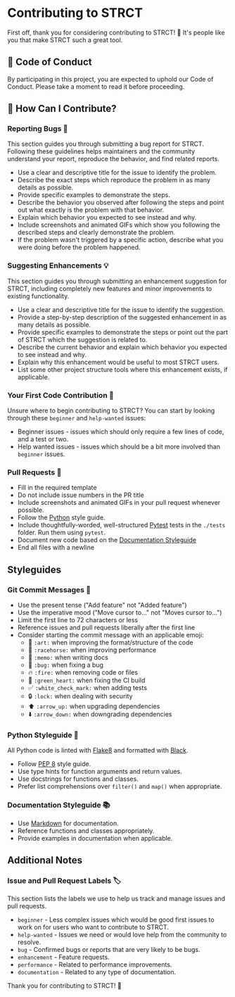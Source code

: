 # Contributing to STRCT

First off, thank you for considering contributing to STRCT! 🎉 It's people like you that make STRCT such a great tool.

## 📜 Code of Conduct

By participating in this project, you are expected to uphold our Code of Conduct. Please take a moment to read it before proceeding.

## 🤝 How Can I Contribute?

### Reporting Bugs 🐛

This section guides you through submitting a bug report for STRCT. Following these guidelines helps maintainers and the community understand your report, reproduce the behavior, and find related reports.

- Use a clear and descriptive title for the issue to identify the problem.
- Describe the exact steps which reproduce the problem in as many details as possible.
- Provide specific examples to demonstrate the steps.
- Describe the behavior you observed after following the steps and point out what exactly is the problem with that behavior.
- Explain which behavior you expected to see instead and why.
- Include screenshots and animated GIFs which show you following the described steps and clearly demonstrate the problem.
- If the problem wasn't triggered by a specific action, describe what you were doing before the problem happened.

### Suggesting Enhancements 💡

This section guides you through submitting an enhancement suggestion for STRCT, including completely new features and minor improvements to existing functionality.

- Use a clear and descriptive title for the issue to identify the suggestion.
- Provide a step-by-step description of the suggested enhancement in as many details as possible.
- Provide specific examples to demonstrate the steps or point out the part of STRCT which the suggestion is related to.
- Describe the current behavior and explain which behavior you expected to see instead and why.
- Explain why this enhancement would be useful to most STRCT users.
- List some other project structure tools where this enhancement exists, if applicable.

### Your First Code Contribution 🚀

Unsure where to begin contributing to STRCT? You can start by looking through these `beginner` and `help-wanted` issues:

- Beginner issues - issues which should only require a few lines of code, and a test or two.
- Help wanted issues - issues which should be a bit more involved than `beginner` issues.

### Pull Requests 🔧

- Fill in the required template
- Do not include issue numbers in the PR title
- Include screenshots and animated GIFs in your pull request whenever possible.
- Follow the [Python](https://www.python.org/dev/peps/pep-0008/) style guide.
- Include thoughtfully-worded, well-structured [Pytest](https://docs.pytest.org/) tests in the `./tests` folder. Run them using `pytest`.
- Document new code based on the [Documentation Styleguide](#documentation-styleguide)
- End all files with a newline

## Styleguides

### Git Commit Messages 📝

- Use the present tense ("Add feature" not "Added feature")
- Use the imperative mood ("Move cursor to..." not "Moves cursor to...")
- Limit the first line to 72 characters or less
- Reference issues and pull requests liberally after the first line
- Consider starting the commit message with an applicable emoji:
    - 🎨 `:art:` when improving the format/structure of the code
    - 🐎 `:racehorse:` when improving performance
    - 📝 `:memo:` when writing docs
    - 🐛 `:bug:` when fixing a bug
    - 🔥 `:fire:` when removing code or files
    - 💚 `:green_heart:` when fixing the CI build
    - ✅ `:white_check_mark:` when adding tests
    - 🔒 `:lock:` when dealing with security
    - ⬆️ `:arrow_up:` when upgrading dependencies
    - ⬇️ `:arrow_down:` when downgrading dependencies

### Python Styleguide 📐

All Python code is linted with [Flake8](https://flake8.pycqa.org/) and formatted with [Black](https://black.readthedocs.io/).

- Follow [PEP 8](https://www.python.org/dev/peps/pep-0008/) style guide.
- Use type hints for function arguments and return values.
- Use docstrings for functions and classes.
- Prefer list comprehensions over `filter()` and `map()` when appropriate.

### Documentation Styleguide 📚

- Use [Markdown](https://daringfireball.net/projects/markdown/) for documentation.
- Reference functions and classes appropriately.
- Provide examples in documentation when applicable.

## Additional Notes

### Issue and Pull Request Labels 🏷️

This section lists the labels we use to help us track and manage issues and pull requests.

- `beginner` - Less complex issues which would be good first issues to work on for users who want to contribute to STRCT.
- `help-wanted` - Issues we need or would love help from the community to resolve.
- `bug` - Confirmed bugs or reports that are very likely to be bugs.
- `enhancement` - Feature requests.
- `performance` - Related to performance improvements.
- `documentation` - Related to any type of documentation.

Thank you for contributing to STRCT! 🙏
